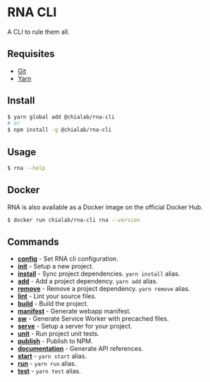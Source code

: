 # RNA CLI

A CLI to rule them all.

## Requisites

* [Git](https://git-scm.com/)
* [Yarn](https://yarnpkg.com)

## Install
```sh
$ yarn global add @chialab/rna-cli
# or
$ npm install -g @chialab/rna-cli
```

## Usage
```sh
$ rna --help
```

## Docker

RNA is also available as a Docker image on the official Docker Hub.

```bash
$ docker run chialab/rna-cli rna --version
```

## Commands

* [**config**](./commands/config) - Set RNA cli configuration.
* [**init**](./commands/init) - Setup a new project.
* [**install**](./commands/install) - Sync project dependencies. `yarn install` alias.
* [**add**](./commands/add) - Add a project dependency. `yarn add` alias.
* [**remove**](./commands/remove) - Remove a project dependency. `yarn remove` alias.
* [**lint**](./commands/lint) - Lint your source files.
* [**build**](./commands/build) - Build the project.
* [**manifest**](./commands/manifest) - Generate webapp manifest.
* [**sw**](./commands/sw) - Generate Service Worker with precached files.
* [**serve**](./commands/serve) - Setup a server for your project.
* [**unit**](./commands/unit) - Run project unit tests.
* [**publish**](./commands/publish) - Publish to NPM.
* [**documentation**](./commands/documentation) - Generate API references.
* [**start**](./commands/start) - `yarn start` alias.
* [**run**](./commands/run) - `yarn run` alias.
* [**test**](./commands/test) - `yarn test` alias.
